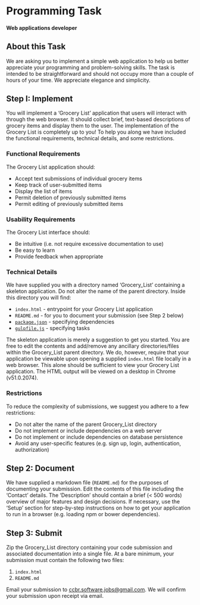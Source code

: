 # Programming Task
#### Web applications developer

## About this Task

We are asking you to implement a simple web application to help us better appreciate your programming and problem-solving skills. The task is intended to be straightforward and should not occupy more than a couple of hours of your time. We appreciate elegance and simplicity.

## Step I: Implement
You will implement a ‘Grocery List’ application that users will interact with through the web browser. It should collect brief, text-based descriptions of grocery items and display them to the user. The implementation of the Grocery List is completely up to you! To help you along we have included the functional requirements, technical details, and some restrictions.

### Functional Requirements
The Grocery List application should:
  - Accept text submissions of individual grocery items
  - Keep track of user-submitted items
  - Display the list of items
  - Permit deletion of previously submitted items
  - Permit editing of previously submitted items

### Usability Requirements
The Grocery List interface should:
  - Be intuitive (i.e. not require excessive documentation to use)
  - Be easy to learn
  - Provide feedback when appropriate

### Technical Details
We have supplied you with a directory named ‘Grocery_List’ containing a skeleton application. Do not alter the name of the parent directory. Inside this directory you will find:

  - `index.html` - entrypoint for your Grocery List application
  - `README.md` - for you to document your submission (see Step 2 below)
  - [`package.json`](https://docs.npmjs.com/files/package.json) - specifying dependencies
  - [`gulpfile.js`](http://gulpjs.com/) - specifying tasks

The skeleton application is merely a suggestion to get you started. You are free to edit the contents and add/remove any ancillary directories/files within the Grocery_List parent directory. We do, however, require that your application be viewable upon opening a supplied  `index.html` file locally in a web browser. This alone should be sufficient to view your Grocery List application. The HTML output will be viewed on a desktop in Chrome (v51.0.2074).

### Restrictions
To reduce the complexity of submissions, we suggest you adhere to a few restrictions:
- Do not alter the name of the parent Grocery_List directory
- Do not implement or include dependencies on a web server
- Do not implement or include dependencies on database persistence
- Avoid any user-specific features (e.g. sign up, login, authentication, authorization)


## Step 2: Document
We have supplied a markdown file (`README.md`) for the purposes of documenting your submission. Edit the contents of this file including the ‘Contact’ details. The ‘Description’ should contain a brief (< 500 words) overview of major features and design decisions. If necessary, use the ‘Setup’ section for step-by-step instructions on how to get your application to run in a browser (e.g. loading npm or bower dependencies).

## Step 3: Submit
Zip the Grocery_List directory containing your code submission and associated documentation into a single file. At a bare minimum, your submission must contain the following two files:
1. `index.html`
2. `README.md`

Email your submission to ccbr.software.jobs@gmail.com. We will confirm your submission upon receipt via email.
